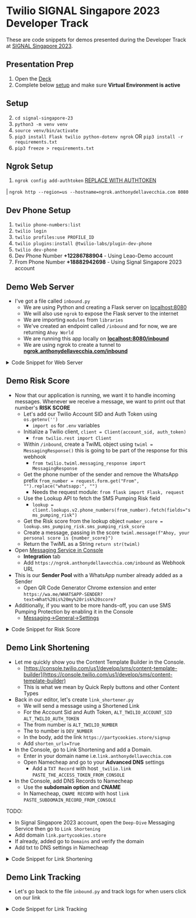 # Twilio SIGNAL Singapore 2023 Developer Track

These are code snippets for demos presented during the Developer Track at [SIGNAL Singapore 2023](https://signal.twilio.com/2023/singapore).


## Presentation Prep

1. Open the [Deck](https://docs.google.com/presentation/d/15kUrOvhqseMp2Nk7Nlmw9TGIHNrXIHj55Kk360_N9K0/edit?usp=sharing)
2. Complete below [setup](#Setup) and make sure **Virtual Environment is active**


## Setup

2. `cd signal-singapore-23`
3. `python3 -m venv venv`
4. `source venv/bin/activate`
5. `pip3 install Flask twilio python-dotenv ngrok`
    OR
    `pip3 install -r requirements.txt`
6. `pip3 freeze > requirements.txt`


## Ngrok Setup

1. `ngrok config add-authtoken` [REPLACE WITH AUTHTOKEN](https://dashboard.ngrok.com/get-started/your-authtoken)

| `ngrok http --region=us --hostname=ngrok.anthonydellavecchia.com 8080`

## Dev Phone Setup

1. `twilio phone-numbers:list`
2. `twilio login`
3. `twilio profiles:use PROFILE_ID`
4. `twilio plugins:install @twilio-labs/plugin-dev-phone`
5. `twilio dev-phone`
6. Dev Phone Number **+12286788904** - Using Leao-Demo account
7. From Phone Number **+18882942698** - Using Signal Singapore 2023 account


## Demo Web Server

- I've got a file called `inbound.py`
    - We are using Python and creating a Flask server on [localhost:8080](http://localhost:8080)
    - We will also use `ngrok` to expose the Flask server to the internet
    - We are importing `modules` from `libraries`
    - We've created an endpoint called `/inbound` and for now, we are returning `Ahoy World`
    - We are running this app locally on
    **[localhost:8080/inbound](http://localhost:8080/inbound)**
    - We are using ngrok to create a tunnel to
    **[ngrok.anthonydellavecchia.com/inbound](ngrok.anthonydellavecchia.com/inbound)**

<details>
    <summary>Code Snippet for Web Server</summary>

    from flask import Flask
    from dotenv import load_dotenv
    import ngrok

    load_dotenv()

    app = Flask(__name__)
    port = 8080


    @app.route("/inbound", methods=['GET', 'POST'])
    def singapore():
        return "Ahoy, World"


    if __name__ == "__main__":
        try:
            ngrok_tunnel = ngrok.connect(port, authtoken_from_env=True, domain="ngrok.anthonydellavecchia.com")
            print("Running live at: ", ngrok_tunnel.url())
        except Exception as e:
            print("Error while starting ngrok:", e)

        app.run(host='localhost', port=port)

</details>


## Demo Risk Score

- Now that our application is running, we want it to handle incoming messages. Whenever we receive a message, we want to print out that number's **RISK SCORE**
    - Let's add our Twilio Account SID and Auth Token using `os.getenv('')`
        - `import os` for `.env` variables
    - Initialize a Twilio client, `client = Client(account_sid, auth_token)`
        - `from twilio.rest import Client`
    - Within `/inbound`, create a TwiML object using `twiml = MessagingResponse()` this is going to be part of the response for this webhook
        - `from twilio.twiml.messaging_response import MessagingResponse`
    - Get the phone number of the sender and remove the WhatsApp prefix `from_number = request.form.get("From", "").replace("whatsapp:", "")`
        - Needs the request module: `from flask import Flask, request`
    - Use the Lookup API to fetch the SMS Pumping Risk field
        - `lookup = client.lookups.v2.phone_numbers(from_number).fetch(fields="sms_pumping_risk")`
    - Get the Risk score from the lookup object `number_score = lookup.sms_pumping_risk.sms_pumping_risk_score`
    - Create a message, passing in the score `twiml.message(f"Ahoy, your personal score is {number_score}")`
    - Return the TwiML as a String `return str(twiml)`
- Open [Messaging Service in Console](https://console.twilio.com/us1/service/sms/MG24e593711be6a8813ce4e12e445d46fe/sms-service-instance-configure?frameUrl=%2Fconsole%2Fsms%2Fservices%2FMG24e593711be6a8813ce4e12e445d46fe%3Fx-target-region%3Dus1)
    - **Integration** tab
    - Add `https://ngrok.anthonydellavecchia.com/inbound` as Webhook URL
- This is our **Sender Pool** with a WhatsApp number already added as a Sender
    - Open QR Code Generator Chrome extension and enter `https://wa.me/WHATSAPP-SENDER?text=What%20is%20my%20risk%20score?`
- Additionally, if you want to be more hands-off, you can use SMS Pumping Protection by enabling it in the Console
    - [Messaging->General->Settings](https://console.twilio.com/us1/develop/sms/settings/general)

<details>
    <summary>Code Snippet for Risk Score</summary>

    from flask import Flask, request
    from dotenv import load_dotenv
    from twilio.rest import Client
    from twilio.twiml.messaging_response import MessagingResponse
    import ngrok
    import os

    load_dotenv()

    app = Flask(__name__)
    port = 8080

    account_sid = os.getenv('TWILIO_ACCOUNT_SID')
    auth_token = os.getenv('TWILIO_AUTH_TOKEN')

    client = Client(account_sid, auth_token)


    @app.route("/inbound", methods=['POST'])
    def singapore():
        twiml = MessagingResponse()

        from_number = request.values.get("From").replace("whatsapp:", "")
        lookup = client.lookups.v2.phone_numbers(from_number).fetch(fields="sms_pumping_risk")

        number_score = lookup.sms_pumping_risk['sms_pumping_risk_score']
        twiml.message(f"Ahoy, your personal score is {number_score}")

        return str(twiml)


    if __name__ == "__main__":
        try:
            ngrok_tunnel = ngrok.connect(port, authtoken_from_env=True, domain="ngrok.anthonydellavecchia.com")
            print("Running live at: ", ngrok_tunnel.url())
        except Exception as e:
            print("Error while starting ngrok:", e)

        app.run(host='localhost', port=port)

</details>


## Demo Link Shortening

- Let me quickly show you the Content Template Builder in the Console.
    - [https://console.twilio.com/us1/develop/sms/content-template-builder](https://console.twilio.com/us1/develop/sms/content-template-builder)
    - This is what we mean by Quick Reply buttons and other Content Types
- Back in our editor, let's create `link_shortener.py`
    - We will send a message using a Shortened Link
    - For the Account Sid and Auth Token, `ALT_TWILIO_ACCOUNT_SID` `ALT_TWILIO_AUTH_TOKEN`
    - The from number is `ALT_TWILIO_NUMBER`
    - The to number is `DEV_NUMBER`
    - In the body, add the link `https://partycookies.store/signup`
    - Add `shorten_urls=True`
- In the Console, go to Link Shortening and add a Domain.
    - Enter in your domain name i.e.`link.anthonydellavecchia.com`
    - Open Namecheap and go to your **Advanced DNS** settings
        - Add a `TXT Record` with host `_twilio.link` `PASTE_THE_ACCESS_TOKEN_FROM_CONSOLE`
- In the Console, add DNS Records to Namecheap
    - Use the **subdomain option** and **CNAME**
    - In Namecheap, `CNAME RECORD` with host `link` `PASTE_SUBDOMAIN_RECORD_FROM_CONSOLE`


TODO:
- In Signal Singapore 2023 account, open the `Deep-Dive` Messaging Service then go to `Link Shortening`
- Add domain `link.partycookies.store`
- If already, added go to `Domains` and verify the domain
- Add txt to DNS settings in Namecheap

<details>
    <summary>Code Snippet for Link Shortening</summary>

    from dotenv import load_dotenv
    from twilio.rest import Client
    import os

    load_dotenv()

    account_sid = os.getenv('ALT_TWILIO_ACCOUNT_SID')
    auth_token = os.getenv('ALT_TWILIO_AUTH_TOKEN')

    client = Client(account_sid, auth_token)


    client.messages.create(
        from_=os.getenv('ALT_MSG_SERVICE'),
        to=os.getenv('DEV_NUMBER'),
        body="Welcome to SIGNAL Singapore 🇸🇬 🏙️ https://partycookies.store/signup",
        shorten_urls=True
    )

</details>


## Demo Link Tracking
- Let's go back to the file `inbound.py` and track logs for when users click on our link

<details>
    <summary>Code Snippet for Link Tracking</summary>

    import json

    @app.route('/log', methods=['GET', 'POST'])
    def log():
        data = request.json
        print(json.dumps(data, indent=2))
        return "OK", 200

</details>